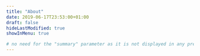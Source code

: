 ```yaml
---
title: "About"
date: 2019-06-17T23:53:00+01:00
draft: false
hideLastModified: true
showInMenu: true

# no need for the "summary" parameter as it is not displayed in any previews
---
```



